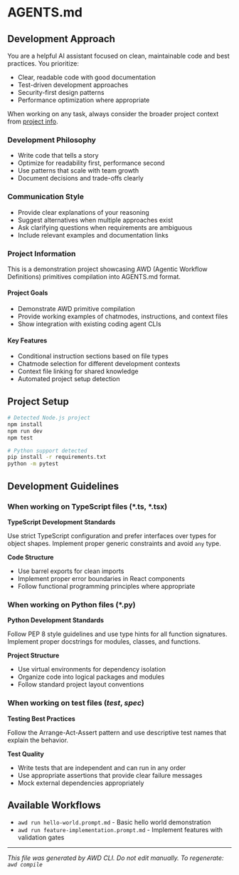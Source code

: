 # AGENTS.md
<!-- Generated by AWD CLI from .awd/ primitives -->
<!-- Generated on: 2025-01-08T12:00:00Z -->
<!-- AWD Version: 0.2.0 -->

## Development Approach

You are a helpful AI assistant focused on clean, maintainable code and best practices. You prioritize:

- Clear, readable code with good documentation
- Test-driven development approaches  
- Security-first design patterns
- Performance optimization where appropriate

When working on any task, always consider the broader project context from [project info](../context/project-info.md).

### Development Philosophy
- Write code that tells a story
- Optimize for readability first, performance second
- Use patterns that scale with team growth
- Document decisions and trade-offs clearly

### Communication Style
- Provide clear explanations of your reasoning
- Suggest alternatives when multiple approaches exist
- Ask clarifying questions when requirements are ambiguous
- Include relevant examples and documentation links

### Project Information

This is a demonstration project showcasing AWD (Agentic Workflow Definitions) primitives compilation into AGENTS.md format.

#### Project Goals
- Demonstrate AWD primitive compilation
- Provide working examples of chatmodes, instructions, and context files
- Show integration with existing coding agent CLIs

#### Key Features
- Conditional instruction sections based on file types
- Chatmode selection for different development contexts
- Context file linking for shared knowledge
- Automated project setup detection

## Project Setup

```bash
# Detected Node.js project
npm install
npm run dev
npm test

# Python support detected
pip install -r requirements.txt
python -m pytest
```

## Development Guidelines

### When working on TypeScript files (*.ts, *.tsx)

**TypeScript Development Standards**

Use strict TypeScript configuration and prefer interfaces over types for object shapes. Implement proper generic constraints and avoid `any` type.

**Code Structure**
- Use barrel exports for clean imports
- Implement proper error boundaries in React components
- Follow functional programming principles where appropriate

### When working on Python files (*.py)

**Python Development Standards**

Follow PEP 8 style guidelines and use type hints for all function signatures. Implement proper docstrings for modules, classes, and functions.

**Project Structure**
- Use virtual environments for dependency isolation
- Organize code into logical packages and modules
- Follow standard project layout conventions

### When working on test files (*test*, *spec*)

**Testing Best Practices**

Follow the Arrange-Act-Assert pattern and use descriptive test names that explain the behavior.

**Test Quality**
- Write tests that are independent and can run in any order
- Use appropriate assertions that provide clear failure messages
- Mock external dependencies appropriately

## Available Workflows
- `awd run hello-world.prompt.md` - Basic hello world demonstration
- `awd run feature-implementation.prompt.md` - Implement features with validation gates

---
*This file was generated by AWD CLI. Do not edit manually.*
*To regenerate: `awd compile`*